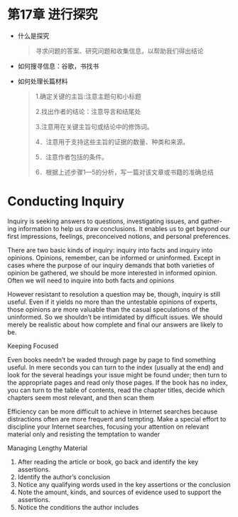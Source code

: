 # 第17章   进行探究

- 什么是探究

  > 寻求问题的答案、研究问题和收集信息，以帮助我们得出结论

- 如何搜寻信息：谷歌，书找书

- 如何处理长篇材料

  > 1.确定关键的主旨:注意主题句和小标题
  >
  > 2.找出作者的结论：注意导言和结尾处
  >
  > 3.注意用在关键主旨句或结论中的修饰词。 
  >
  > 4．注意用于支持这些主旨的证据的数量、种类和来源。
  >
  > 5．注意作者包括的条件。 
  >
  > 6．根据上述步骤1—5的分析，写一篇对该文章或书籍的准确总结





# Conducting Inquiry

Inquiry is seeking answers to questions, investigating issues, and gather- ing information to help us draw conclusions. It enables us to get beyond our first impressions, feelings, preconceived notions, and personal preferences.

There are two basic kinds of inquiry: inquiry into facts and inquiry into opinions. Opinions, remember, can be informed or uninformed. Except in cases where the purpose of our inquiry demands that both varieties of opinion be gathered, we should be more interested in informed opinion. Often we will need to inquire into both facts and opinions 

However resistant to resolution a question may be, though, inquiry is still useful. Even if it yields no more than the untestable opinions of experts, those opinions are more valuable than the casual speculations of the uninformed. So we shouldn’t be intimidated by difficult issues. We should merely be realistic about how complete and final our answers are likely to be. 



Keeping Focused 

Even books needn’t be waded through page by page to find something useful. In mere seconds you can turn to the index (usually at the end) and look for the several headings your issue might be found under; then turn to the appropriate pages and read only those pages. If the book has no index, you can turn to the table of contents, read the chapter titles, decide which chapters seem most relevant, and then scan them

Efficiency can be more difficult to achieve in Internet searches because distractions often are more frequent and tempting. Make a special effort to discipline your Internet searches, focusing your attention on relevant material only and resisting the temptation to wander



Managing Lengthy Material

1. After reading the article or book, go back and identify the key assertions. 
2. Identify the author’s conclusion 
3. Notice any qualifying words used in the key assertions or the conclusion 
4. Note the amount, kinds, and sources of evidence used to support the assertions. 
5. Notice the conditions the author includes 



